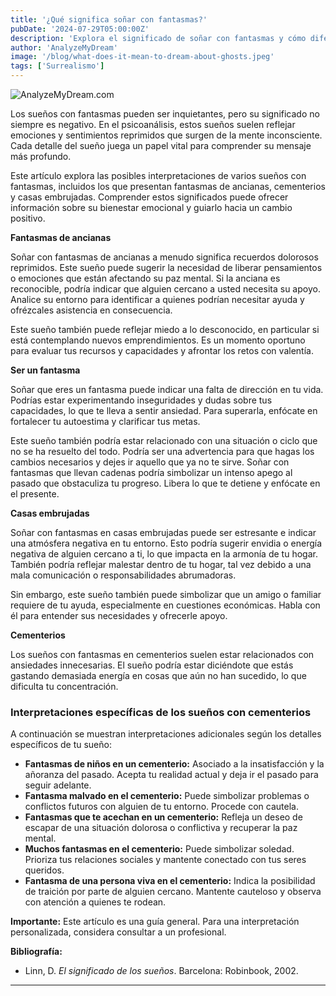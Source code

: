 ```yaml
---
title: '¿Qué significa soñar con fantasmas?'
pubDate: '2024-07-29T05:00:00Z'
description: 'Explora el significado de soñar con fantasmas y cómo diferentes escenarios pueden reflejar aspectos de tus emociones y preocupaciones.'
author: 'AnalyzeMyDream'
image: '/blog/what-does-it-mean-to-dream-about-ghosts.jpeg'
tags: ['Surrealismo']
---
```


![AnalyzeMyDream.com](/blog/what-does-it-mean-to-dream-about-ghosts.jpeg)


Los sueños con fantasmas pueden ser inquietantes, pero su significado no siempre es negativo. En el psicoanálisis, estos sueños suelen reflejar emociones y sentimientos reprimidos que surgen de la mente inconsciente. Cada detalle del sueño juega un papel vital para comprender su mensaje más profundo.

Este artículo explora las posibles interpretaciones de varios sueños con fantasmas, incluidos los que presentan fantasmas de ancianas, cementerios y casas embrujadas. Comprender estos significados puede ofrecer información sobre su bienestar emocional y guiarlo hacia un cambio positivo.

**Fantasmas de ancianas**

Soñar con fantasmas de ancianas a menudo significa recuerdos dolorosos reprimidos. Este sueño puede sugerir la necesidad de liberar pensamientos o emociones que están afectando su paz mental. Si la anciana es reconocible, podría indicar que alguien cercano a usted necesita su apoyo. Analice su entorno para identificar a quienes podrían necesitar ayuda y ofrézcales asistencia en consecuencia.

Este sueño también puede reflejar miedo a lo desconocido, en particular si está contemplando nuevos emprendimientos. Es un momento oportuno para evaluar tus recursos y capacidades y afrontar los retos con valentía.

**Ser un fantasma**

Soñar que eres un fantasma puede indicar una falta de dirección en tu vida. Podrías estar experimentando inseguridades y dudas sobre tus capacidades, lo que te lleva a sentir ansiedad. Para superarla, enfócate en fortalecer tu autoestima y clarificar tus metas.

Este sueño también podría estar relacionado con una situación o ciclo que no se ha resuelto del todo. Podría ser una advertencia para que hagas los cambios necesarios y dejes ir aquello que ya no te sirve. Soñar con fantasmas que llevan cadenas podría simbolizar un intenso apego al pasado que obstaculiza tu progreso. Libera lo que te detiene y enfócate en el presente.

**Casas embrujadas**

Soñar con fantasmas en casas embrujadas puede ser estresante e indicar una atmósfera negativa en tu entorno. Esto podría sugerir envidia o energía negativa de alguien cercano a ti, lo que impacta en la armonía de tu hogar. También podría reflejar malestar dentro de tu hogar, tal vez debido a una mala comunicación o responsabilidades abrumadoras.

Sin embargo, este sueño también puede simbolizar que un amigo o familiar requiere de tu ayuda, especialmente en cuestiones económicas. Habla con él para entender sus necesidades y ofrecerle apoyo.

**Cementerios**

Los sueños con fantasmas en cementerios suelen estar relacionados con ansiedades innecesarias. El sueño podría estar diciéndote que estás gastando demasiada energía en cosas que aún no han sucedido, lo que dificulta tu concentración.

### Interpretaciones específicas de los sueños con cementerios

A continuación se muestran interpretaciones adicionales según los detalles específicos de tu sueño:

- **Fantasmas de niños en un cementerio:** Asociado a la insatisfacción y la añoranza del pasado. Acepta tu realidad actual y deja ir el pasado para seguir adelante.
- **Fantasma malvado en el cementerio:** Puede simbolizar problemas o conflictos futuros con alguien de tu entorno. Procede con cautela.
- **Fantasmas que te acechan en un cementerio:** Refleja un deseo de escapar de una situación dolorosa o conflictiva y recuperar la paz mental.
- **Muchos fantasmas en el cementerio:** Puede simbolizar soledad. Prioriza tus relaciones sociales y mantente conectado con tus seres queridos.
- **Fantasma de una persona viva en el cementerio:** Indica la posibilidad de traición por parte de alguien cercano. Mantente cauteloso y observa con atención a quienes te rodean.

**Importante:** Este artículo es una guía general. Para una interpretación personalizada, considera consultar a un profesional.

**Bibliografía:**

* Linn, D. *El significado de los sueños*. Barcelona: Robinbook, 2002.

---